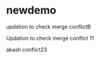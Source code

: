 # newdemo

updation to check merge conflictB

Updation to check merge conflict
11

akash conflict23
